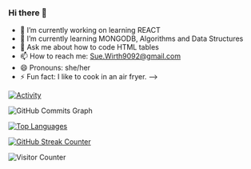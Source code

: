 ### Hi there 👋

- 🔭 I’m currently working on learning REACT
- 🌱 I’m currently learning MONGODB, Algorithms and Data Structures
- 💬 Ask me about how to code HTML tables
- 📫 How to reach me: Sue.Wirth9092@gmail.com
- 😄 Pronouns: she/her
- ⚡ Fun fact: I like to cook in an air fryer.
-->

[![Activity](https://github-readme-stats.vercel.app/api?username=swirth9092&count_private=true&show_icons=true&include_all_commits=true&theme=vue-dark&custom_title=Activity)](https://github.com/anuraghazra/github-readme-stats)

<img src="https://activity-graph.herokuapp.com/graph?username=swirth9092&bg_color=1c1917&color=ffffff&line=0891b2&point=ffffff&area_color=1c1917&area=true&hide_border=true&custom_title=GitHub%20Commits%20Graph" alt="GitHub Commits Graph" />

[![Top Languages](https://github-readme-stats.vercel.app/api/top-langs/?username=swirth9092&theme=vue-dark&custom_title=Languages&layout=compact)](https://github.com/anuraghazra/github-readme-stats)

[![GitHub Streak Counter](https://github-readme-streak-stats.herokuapp.com/?user=swirth9092&theme=vue-dark)](https://git.io/streak-stats)

![Visitor Counter](https://visitor-badge.glitch.me/badge?page_id=swirth9092.swirth9092)
